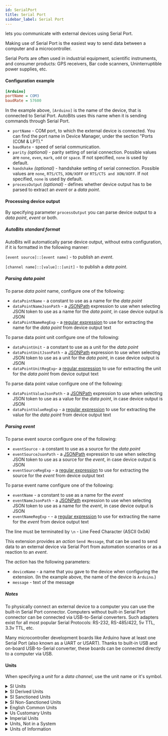 ```yaml
---
id: SerialPort
title: Serial Port
sidebar_label: Serial Port
---
```


lets you communicate with external devices using Serial Port.

Making use of Serial Port is the easiest way to send data between a computer and a microcontroller.

Serial Ports are often used in industrial equipment, scientific instruments, and consumer products: GPS receivers, Bar code scanners, Uninterruptible power supplies, etc.

#### Configuration example

```ini
[Arduino]
portName = COM3
baudRate = 57600
```

In the example above, `[Arduino]` is the name of the device, that is connected to Serial Port. AutoBits uses this name when it is sending commands through Serial Port.

- `portName` - COM port, to which the external device is connected. You can find the port name in Device Manager, under the section "Ports (COM & LPT)."
- `baudRate` - speed of serial communication.
- `parity` *(optional)* - parity setting of serial connection. Possible values are `none`, `even`, `mark`, `odd` or `space`. If not specified, `none` is used by default.
- `handshake` *(optional)* - handshake setting of serial connection. Possible values are `none`, `RTS/CTS`, `XON/XOFF` or `RTS/CTS and XON/XOFF`. If not specified, `none` is used by default.
- `processOutput` *(optional)* - defines whether device output has to be parsed to extract an *event* or a *data point*.

#### Processing device output

By specifying parameter `processOutput` you can parse device output to a *data point*, *event* or both.

##### AutoBits standard format

AutoBits will automatically parse device output, without extra configuration, if it is formatted in the following manner:

`[event source]::[event name]` - to publish an *event*.

`[channel name]::[value]::[unit]` - to publish a *data point*.

##### Parsing *data point*

To parse *data point* name, configure one of the following:

- `dataPointName` - a constant to use as a name for the *data point*
- `dataPointNameJsonPath` - a <a href="https://goessner.net/articles/JsonPath/" title="About JSONPath" target="_blank">JSONPath</a> expression to use when selecting JSON token to use as a name for the *data point*, in case device output is JSON
- `dataPointNameRegExp` - a <a href="https://en.wikipedia.org/wiki/Regular_expression" title="Wikipedia article about Regular expressions" target="_blank">regular expression</a> to use for extracting the name for the *data point* from device output text

To parse data point unit configure one of the following:

- `dataPointUnit` - a constant to use as a unit for the *data point*
- `dataPointUnitJsonPath` - a <a href="https://goessner.net/articles/JsonPath/" title="About JSONPath" target="_blank">JSONPath</a> expression to use when selecting JSON token to use as a unit for the *data point*, in case device output is JSON
- `dataPointUnitRegExp`- a <a href="https://en.wikipedia.org/wiki/Regular_expression" title="Wikipedia article about Regular expressions" target="_blank">regular expression</a> to use for extracting the unit for the *data point* from device output text

To parse data point value configure one of the following:

- `dataPointValueJsonPath` - a <a href="https://goessner.net/articles/JsonPath/" title="About JSONPath" target="_blank">JSONPath</a> expression to use when selecting JSON token to use as a value for the *data point*, in case device output is JSON
- `dataPointValueRegExp` - a <a href="https://en.wikipedia.org/wiki/Regular_expression" title="Wikipedia article about Regular expressions" target="_blank">regular expression</a> to use for extracting the value for the *data point* from device output text

##### Parsing *event*

To parse event source configure one of the following:

- `eventSource` - a constant to use as a source for the *data point*
- `eventSourceJsonPath` - a <a href="https://goessner.net/articles/JsonPath/" title="About JSONPath" target="_blank">JSONPath</a> expression to use when selecting JSON token to use as a source for the *event*, in case device output is JSON
- `eventSourceRegExp` - a <a href="https://en.wikipedia.org/wiki/Regular_expression" title="Wikipedia article about Regular expressions" target="_blank">regular expression</a> to use for extracting the source for the *event* from device output text

To parse event name configure one of the following:

- `eventName` - a constant to use as a name for the *event*
- `eventNameJsonPath` - a <a href="https://goessner.net/articles/JsonPath/" title="About JSONPath" target="_blank">JSONPath</a> expression to use when selecting JSON token to use as a name for the *event*, in case device output is JSON
- `eventNameRegExp` - - a <a href="https://en.wikipedia.org/wiki/Regular_expression" title="Wikipedia article about Regular expressions" target="_blank">regular expression</a> to use for extracting the name for the *event* from device output text

The line must be terminated by `\n` - Line Feed Character (ASCII 0x0A)

This extension provides an *action* `Send Message`, that can be used to send data to an external device via Serial Port from automation scenarios or as a reaction to an *event*.

The *action* has the following parameters:

- `deviceName` - a name that you gave to the device when configuring the extension. (In the example above, the name of the device is `Arduino`.)
- `message` - text of the message

##### Notes

To physically connect an external device to a computer you can use the built-in Serial Port connector. Computers without built-in Serial Port connector can be connected via USB-to-Serial converters. Such adapters exist for all most popular Serial Protocols: RS-232, RS-485/422, 5v TTL, 3.3v TTL, etc. 

Many microcontroller development boards like Arduino have at least one Serial Port (also known as a UART or USART). Thanks to built-in USB and on-board USB-to-Serial converter, these boards can be connected directly to a computer via USB. 

#### Units

When specifying a *unit* for a *data channel*, use the unit name or it's symbol.

<details>
<summary>SI Units</summary>
<br/>

| Unit     | Symbol |
|:---------|:------:|
| Meter    | m      |
| Gram     | g      |
| Kilogram | kg     |
| Second   | s      |
| Ampere   | A      |
| Kelvin   | K      |
| Mole     | mol    |
| Candela  | cd     |

<br/>
</details>

<details>
<summary>SI Derived Units</summary>
<br/>

| Unit           | Symbol |
|:---------------|:------:|
| Hertz          | Hz     |
| Radian         | rad    |
| Steradian      | sr     |
| Newton         | N      |
| Pascal         | Pa     |
| Joule          | J      |
| Watt           | W      |
| Coulomb        | C      |
| Volt           | V      |
| Farad          | F      |
| Ohm            | Ω      |
| Siemens        | S      |
| Weber          | Wb     |
| Tesla          | T      |
| Henry          | H      |
| Degree Celsius | °C     |
| Lumen          | lm     |
| Lux            | lx     |
| Becquerel      | Bq     |
| Gray           | Gy     |
| Sievert        | Sv     |
| Katal          | kat    |

<br/>
</details>

<details>
<summary>SI Sanctioned Units</summary>
<br/>

| Unit              | Symbol |
|:------------------|:------:|
| Minute            | min    |
| Hour              | h      |
| Day               | d      |
| Degree            | °      |
| Arcminute         | ′      |
| Arcsecond         | ″      |
| Hectare           | ha     |
| Litre             | l      |
| Tonne             | t      |
| Astronomical Unit | au     |
| Neper             | Np     |
| Decibel           | dB     |
| Electronvolt      | eV     |
| Dalton            | Da     |

<br/>
</details>

<details>
<summary>SI Non-Sanctioned Units</summary>
<br/>

| Unit                  | Symbol |
|:----------------------|:------:|
| Angstrom              | Å      |
| Are                   | a      |
| Barn                  | barn   |
| Bar                   | bar    |
| Millibar              | mbar   |
| Atmosphere            | atm    |
| Barye                 | Ba     |
| Millimetre of Mercury | mmHg   |
| Torr                  | Torr   |

<br/>
</details>

<details>
<summary>English Common Units</summary>
<br/>

| Unit          | Symbol        |
|:--------------|:-------------:|
| Point         | p             |
| Pica          | P/            |
| Inch          | in            |
| Foot          | ft            |
| Yard          | yd            |
| Mile          | mi            |
| Fathom        | ftm           |
| Cable         | cable         |
| Nautical Mile | nautical mile |
| Acre          | ac            |
| Grain         | gr            |
| Dram          | dr            |
| Ounce         | oz            |
| Pound         | lb            |

<br/>
</details>

<details>
<summary>Us Customary Units</summary>
<br/>

| Unit               | Symbol             |
|:-------------------|:------------------:|
| Survey Link        | Us survey li       |
| Survey Foot        | Us survey ft       |
| Survey Rod         | Us survey rd       |
| Survey Mile        | Us survey mi       |
| Survey Chain       | Us survey ch       |
| Survey Furlong     | Us survey fur      |
| Survey League      | Us survey lea      |
| Square Survey Foot  | Us survey sq ft   |
| Square Survey Chain | Us survey sq ch   |
| Survey Acre        | Us survey ac       |
| Survey Section     | Us survey section  |
| Survey Township    | Us survey twp      |
| Us Minim           | Us ♏︎              |
| Us Fluid Dram      | Us fl dr           |
| Teaspoon           | tsp                |
| Tablespoon         | Tbsp               |
| Us Fluid Ounce     | Us fl oz           |
| Shot               | jig                |
| Us Gill            | Us gi              |
| Cup                | cp                 |
| Us Pint            | Us pt              |
| Us Quart           | Us qt              |
| Us Gallon          | Us gal             |
| Liquid Barrel      | bbl(liquid)        |
| Oil Barrel         | bbl(oil)           |
| Hogshead           | hogshead           |
| Dry Pint           | pt(dry)            |
| Dry Quart          | qt(dry)            |
| Dry Gallon         | gal(dry)           |
| Peck               | pk                 |
| Bushel             | bu                 |
| Dry Barrel         | bbl(dry)           |
| Us Hundredweight   | Us cwt             |
| Long Hundredweight | long hundredweight |
| Short Ton          | Us short ton       |
| Long Ton           | Us long ton        |
| Penny Weight       | dwt                |
| Troy Ounce         | oz t               |
| Troy Pound         | lb t               |

<br/>
</details>

<details>
<summary>Imperial Units</summary>
<br/>

| Unit                      | Symbol    |
|:--------------------------|:---------:|
| Thou                      | th        |
| Chain                     | imp ch    |
| Furlong                   | imp fur   |
| League                    | imp lea   |
| Link                      | imp li    |
| Rod                       | imp rd    |
| Perch                     | perch     |
| Rood                      | rood      |
| Imperial Fluid Ounce      | imp fl oz |
| Imperial Gill             | imp gi    |
| Imperial Pint             | imp pt    |
| Imperial Quart            | imp qt    |
| Imperial Gallon           | imp gal   |
| Imperial Minim            | imp ♏︎    |
| Fluid Scruple             | imp fl s  |
| Imperial Fluid Dram       | imp fl dr |
| Stone                     | st        |
| Quarter                   | qr        |
| Imperial Hundredweight    | imp cwt   |
| Ton                       | imp t     |
| Slug                      | slug      |

<br/>
</details>

<details>
<summary>Units, Not in a System</summary>
<br/>

| Unit              | Symbol |
|:------------------|:------:|
| Degree Fahrenheit | °F     |
| Degree Rankine    | °Ra    |
| Percent           | %      |
| One               |        |

<br/>
</details>

<details>
<summary>Units of Information</summary>
<br/>

| Unit          | Symbol |
|:--------------|:------:|
| Bit           | bit    |
| Byte          | B		 |

<br/>
</details>